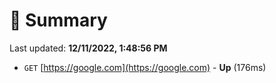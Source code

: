 # 📖 Summary
Last updated: **12/11/2022, 1:48:56 PM**

- `GET` [https://google.com](https://google.com) - **Up** (176ms)

